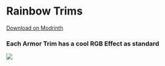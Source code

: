# Rainbow Trims

[Download on Modrinth](https://modrinth.com/mod/rainbow-trims)

### Each Armor Trim has a cool RGB Effect as standard

![](https://cdn.modrinth.com/data/sRTgAZkT/images/4ec224226cd81e818d461a79a566905eaf37b544.gif)